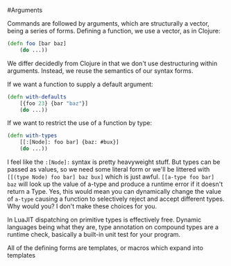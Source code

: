 #Arguments

Commands are followed by arguments, which are structurally a vector, being a series of forms. Defining a function, we use a vector, as in Clojure:

```clojure
(defn foo [bar baz] 
	(do ...))
```

We differ decidedly from Clojure in that we don't use destructuring within arguments. Instead, we reuse the semantics of our syntax forms. 

If we want a function to supply a default argument:

```clojure
(defn with-defaults 
	[{foo 23} {bar "baz"}]
	(do ...))
```

If we want to restrict the use of a function by type:

```clojure
(defn with-types
	[[:[Node]: foo bar] {baz: #bux}]
	(do ...))
```

I feel like the `:[Node]:` syntax is pretty heavyweight stuff. But types can be passed as values, so we need some literal form or we'll be littered with `[[(type Node) foo bar] baz bux]` which is just awful. `[[a-type foo bar] baz` will look up the value of a-type and produce a runtime error if it doesn't return a Type. Yes, this would mean you can dynamically change the value of `a-type` causing a function to selectively reject and accept different types. Why would you? I don't make these choices for you. 

In LuaJIT dispatching on primitive types is effectively free. Dynamic languages being what they are, type annotation on compound types are a runtime check, basically a built-in unit test for your program. 

All of the defining forms are templates, or macros which expand into templates
